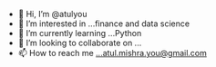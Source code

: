 - 👋 Hi, I’m @atulyou
- 👀 I’m interested in ...finance and data science
- 🌱 I’m currently learning ...Python
- 💞️ I’m looking to collaborate on ...
- 📫 How to reach me ...atul.mishra.you@gmail.com

<!---
atulyou/atulyou is a ✨ special ✨ repository because its `README.md` (this file) appears on your GitHub profile.
You can click the Preview link to take a look at your changes.
--->
